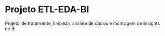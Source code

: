 # Projeto ETL-EDA-BI 
Projeto de tratamento, limpeza, análise de dados e montagem de insights no BI
